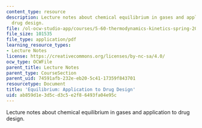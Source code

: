 ```yaml
---
content_type: resource
description: Lecture notes about chemical equilibrium in gases and application to
  drug design.
file: /ol-ocw-studio-app/courses/5-60-thermodynamics-kinetics-spring-2008/ab859d1e3d5cd3c5e2f86493fa04e95c_5_60_lecture17.pdf
file_size: 101535
file_type: application/pdf
learning_resource_types:
- Lecture Notes
license: https://creativecommons.org/licenses/by-nc-sa/4.0/
ocw_type: OCWFile
parent_title: Lecture Notes
parent_type: CourseSection
parent_uid: 74591afb-232e-eb20-5c41-17359f843701
resourcetype: Document
title: 'Equilibrium: Application to Drug Design'
uid: ab859d1e-3d5c-d3c5-e2f8-6493fa04e95c
---
```

Lecture notes about chemical equilibrium in gases and application to drug design.